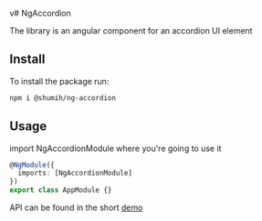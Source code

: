 v# NgAccordion

The library is an angular component for an accordion UI element

## Install

To install the package run:

```bash
npm i @shumih/ng-accordion
```

## Usage

import NgAccordionModule where you're going to use it

```typescript
@NgModule({
  imports: [NgAccordionModule]
})
export class AppModule {}
```

API can be found in the short [demo](https://stackblitz.com/edit/github-kdybrh)
